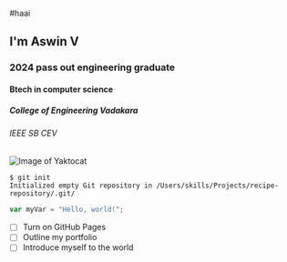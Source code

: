 #haai
## I'm Aswin V
### 2024 pass out engineering graduate
#### Btech in computer science
##### College of Engineering Vadakara
###### IEEE SB CEV

![Image of Yaktocat](https://octodex.github.com/images/yaktocat.png)


```
$ git init
Initialized empty Git repository in /Users/skills/Projects/recipe-repository/.git/
```

``` javascript
var myVar = "Hello, world!";
```

- [ ] Turn on GitHub Pages
- [ ] Outline my portfolio
- [ ] Introduce myself to the world

